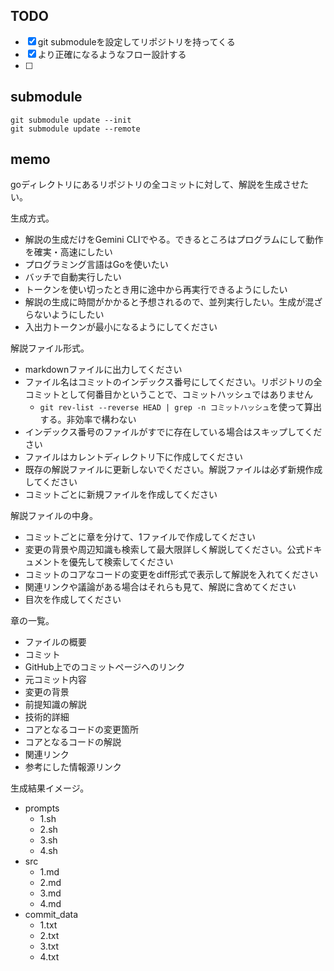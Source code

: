 ## TODO

- [x] git submoduleを設定してリポジトリを持ってくる
- [x] より正確になるようなフロー設計する
- [ ]

## submodule

```shell
git submodule update --init
git submodule update --remote
```

## memo

goディレクトリにあるリポジトリの全コミットに対して、解説を生成させたい。

生成方式。

- 解説の生成だけをGemini CLIでやる。できるところはプログラムにして動作を確実・高速にしたい
- プログラミング言語はGoを使いたい
- バッチで自動実行したい
- トークンを使い切ったとき用に途中から再実行できるようにしたい
- 解説の生成に時間がかかると予想されるので、並列実行したい。生成が混ざらないようにしたい
- 入出力トークンが最小になるようにしてください

解説ファイル形式。

- markdownファイルに出力してください
- ファイル名はコミットのインデックス番号にしてください。リポジトリの全コミットとして何番目かということで、コミットハッシュではありません
  - `git rev-list --reverse HEAD | grep -n コミットハッシュ`を使って算出する。非効率で構わない
- インデックス番号のファイルがすでに存在している場合はスキップしてください
- ファイルはカレントディレクトリ下に作成してください
- 既存の解説ファイルに更新しないでください。解説ファイルは必ず新規作成してください
- コミットごとに新規ファイルを作成してください

解説ファイルの中身。

- コミットごとに章を分けて、1ファイルで作成してください
- 変更の背景や周辺知識も検索して最大限詳しく解説してください。公式ドキュメントを優先して検索してください
- コミットのコアなコードの変更をdiff形式で表示して解説を入れてください
- 関連リンクや議論がある場合はそれらも見て、解説に含めてください
- 目次を作成してください

章の一覧。

- ファイルの概要
- コミット
- GitHub上でのコミットページへのリンク
- 元コミット内容
- 変更の背景
- 前提知識の解説
- 技術的詳細
- コアとなるコードの変更箇所
- コアとなるコードの解説
- 関連リンク
- 参考にした情報源リンク

生成結果イメージ。

- prompts
  - 1.sh
  - 2.sh
  - 3.sh
  - 4.sh
- src
  - 1.md
  - 2.md
  - 3.md
  - 4.md
- commit_data
  - 1.txt
  - 2.txt
  - 3.txt
  - 4.txt
